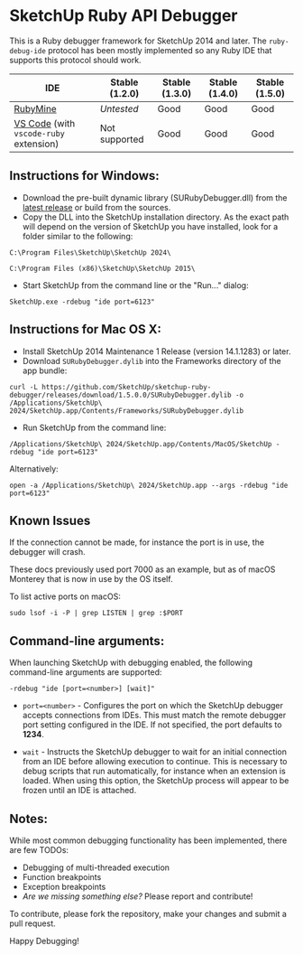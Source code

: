 SketchUp Ruby API Debugger
==========================

This is a Ruby debugger framework for SketchUp 2014 and later. The `ruby-debug-ide` protocol has been mostly implemented so any Ruby IDE that supports this protocol should work.

| IDE | Stable (1.2.0) | Stable (1.3.0) | Stable (1.4.0) | Stable (1.5.0) |
| --- | --- | --- | --- | --- |
| [RubyMine](https://github.com/SketchUp/sketchup-ruby-api-tutorials/wiki/RubyMine-Debugger-Setup) | *Untested* | Good | Good | Good |
| [VS Code](https://github.com/SketchUp/sketchup-ruby-api-tutorials/wiki/VSCode-Debugger-Setup) (with `vscode-ruby` extension) | Not supported | Good | Good | Good |

## Instructions for Windows:
- Download the pre-built dynamic library (SURubyDebugger.dll) from the [latest release](https://github.com/SketchUp/sketchup-ruby-debugger/releases) or build from the sources.
- Copy the DLL into the SketchUp installation directory. As the exact path will depend on the version of SketchUp you have installed, look for a folder similar to the following:
```
C:\Program Files\SketchUp\SketchUp 2024\

C:\Program Files (x86)\SketchUp\SketchUp 2015\
```
- Start SketchUp from the command line or the "Run..." dialog:
```
SketchUp.exe -rdebug "ide port=6123"
```

## Instructions for Mac OS X:
- Install SketchUp 2014 Maintenance 1 Release (version 14.1.1283) or later.
- Download `SURubyDebugger.dylib` into the Frameworks directory of the app bundle:
```
curl -L https://github.com/SketchUp/sketchup-ruby-debugger/releases/download/1.5.0.0/SURubyDebugger.dylib -o /Applications/SketchUp\ 2024/SketchUp.app/Contents/Frameworks/SURubyDebugger.dylib
```
- Run SketchUp from the command line:
```
/Applications/SketchUp\ 2024/SketchUp.app/Contents/MacOS/SketchUp -rdebug "ide port=6123"
```
Alternatively:
```
open -a /Applications/SketchUp\ 2024/SketchUp.app --args -rdebug "ide port=6123"
```

## Known Issues

If the connection cannot be made, for instance the port is in use, the debugger will crash.

These docs previously used port 7000 as an example, but as of macOS Monterey that is now in use by the OS itself.

To list active ports on macOS:

```
sudo lsof -i -P | grep LISTEN | grep :$PORT
```

## Command-line arguments:
When launching SketchUp with debugging enabled, the following command-line arguments are supported:

```
-rdebug "ide [port=<number>] [wait]"
```

- `port=<number>` - Configures the port on which the SketchUp debugger accepts connections from IDEs. This must match the remote debugger port setting configured in the IDE. If not specified, the port defaults to **1234**.

- `wait` - Instructs the SketchUp debugger to wait for an initial connection from an IDE before allowing execution to continue. This is necessary to debug scripts that run automatically, for instance when an extension is loaded. When using this option, the SketchUp process will appear to be frozen until an IDE is attached.

## Notes:
While most common debugging functionality has been implemented, there are few TODOs:
- Debugging of multi-threaded execution
- Function breakpoints
- Exception breakpoints
- *Are we missing something else?* Please report and contribute!

To contribute, please fork the repository, make your changes and submit a pull request.

Happy Debugging!
